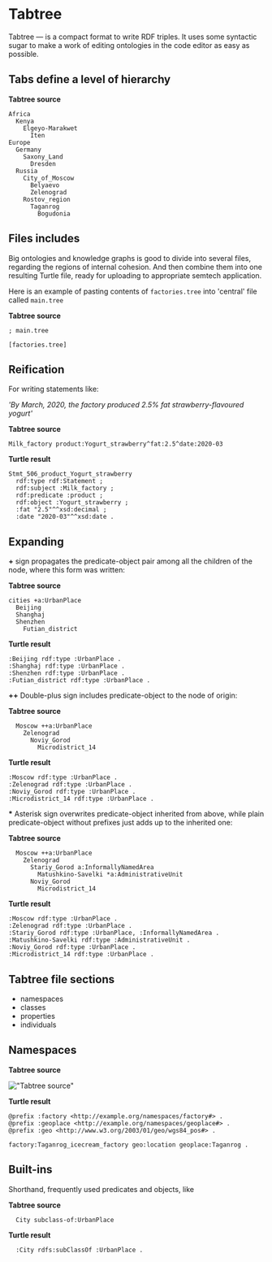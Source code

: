 # Tabtree

Tabtree &mdash; is a compact format to write RDF triples. It uses some syntactic sugar to make a work of editing ontologies in the code editor as easy as possible.

## Tabs define a level of hierarchy

**Tabtree source**
```tabtree
Africa
  Kenya
    Elgeyo-Marakwet
      Iten
Europe
  Germany
    Saxony_Land
      Dresden
  Russia
    City_of_Moscow
      Belyaevo
      Zelenograd
    Rostov_region
      Taganrog
        Bogudonia
```

## Files includes

Big ontologies and knowledge graphs is good to divide into several files, regarding the regions of internal cohesion. And then combine them into one resulting Turtle file, ready for uploading to appropriate semtech application.

Here is an example of pasting contents of `factories.tree` into 'central' file called `main.tree`

**Tabtree source**
```tabtree
; main.tree

[factories.tree]
```

## Reification

For writing statements like:

*'By March, 2020, the factory produced 2.5% fat strawberry-flavoured yogurt'*

**Tabtree source**
```tabtree
Milk_factory product:Yogurt_strawberry^fat:2.5^date:2020-03
```

**Turtle result**
```turtle
Stmt_506_product_Yogurt_strawberry
  rdf:type rdf:Statement ;
  rdf:subject :Milk_factory ;
  rdf:predicate :product ;
  rdf:object :Yogurt_strawberry ;
  :fat "2.5"^^xsd:decimal ;
  :date "2020-03"^^xsd:date .
```

## Expanding

**+** sign propagates the predicate-object pair among all the children of the node, where this form was written:

**Tabtree source**
```tabtree
cities +a:UrbanPlace
  Beijing
  Shanghaj
  Shenzhen
    Futian_district
```

**Turtle result**
```turtle
:Beijing rdf:type :UrbanPlace .
:Shanghaj rdf:type :UrbanPlace .
:Shenzhen rdf:type :UrbanPlace .
:Futian_district rdf:type :UrbanPlace .
```

**++** Double-plus sign includes predicate-object to the node of origin:

**Tabtree source**
```tabtree
  Moscow ++a:UrbanPlace
    Zelenograd
      Noviy_Gorod
        Microdistrict_14
```

**Turtle result**
```turtle
:Moscow rdf:type :UrbanPlace .
:Zelenograd rdf:type :UrbanPlace .
:Noviy_Gorod rdf:type :UrbanPlace .
:Microdistrict_14 rdf:type :UrbanPlace .
```

<b>*</b> Asterisk sign overwrites predicate-object inherited from above, while plain predicate-object without prefixes just adds up to the inherited one:

**Tabtree source**
```tabtree
  Moscow ++a:UrbanPlace
    Zelenograd
      Stariy_Gorod a:InformallyNamedArea
        Matushkino-Savelki *a:AdministrativeUnit
      Noviy_Gorod
        Microdistrict_14
```

**Turtle result**
```turtle
:Moscow rdf:type :UrbanPlace .
:Zelenograd rdf:type :UrbanPlace .
:Stariy_Gorod rdf:type :UrbanPlace, :InformallyNamedArea .
:Matushkino-Savelki rdf:type :AdministrativeUnit .
:Noviy_Gorod rdf:type :UrbanPlace .
:Microdistrict_14 rdf:type :UrbanPlace .
```

## Tabtree file sections

- namespaces
- classes
- properties
- individuals

## Namespaces

**Tabtree source**
<!-- ```tabtree
namespaces
  factory ns:http://example.org/namespaces/factory#
  geoplace ns:http://example.org/namespaces/geoplace#
  geo ns:http://www.w3.org/2003/01/geo/wgs84_pos#
individuals
  factory/Taganrog_icecream_factory geo/location:geoplace/Taganrog
``` -->

!["**Tabtree source**"](docs/images/p1.png?raw=true "Title")

**Turtle result**
```
@prefix :factory <http://example.org/namespaces/factory#> .
@prefix :geoplace <http://example.org/namespaces/geoplace#> .
@prefix :geo <http://www.w3.org/2003/01/geo/wgs84_pos#> .

factory:Taganrog_icecream_factory geo:location geoplace:Taganrog .

```

## Built-ins

Shorthand, frequently used predicates and objects, like

**Tabtree source**
```
  City subclass-of:UrbanPlace
```

**Turtle result**
```
  :City rdfs:subClassOf :UrbanPlace .
```
